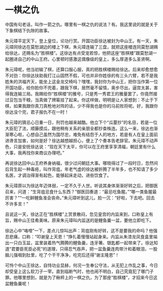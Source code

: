 # 一棋之仇

中国有句老话，叫作一箭之仇。哪里有一棋之仇的说法？有。我这里说的就是关于下象棋结下仇隙的故事。 

朱元璋平定天下，登上皇位，论功行赏。开国功臣徐达被封为中山王。有一天，朱元璋同徐达在莫愁湖边的楼上下棋，朱元璋连输了三盘，就把这座楼连同莫愁湖赐给徐达，还赐名为“胜棋楼”。这徐达有点受宠若惊，他把这座“胜棋楼”跟莫愁湖一起圈进自己的中山王府。心里顿时感激这偶像级的皇上，多么厚道多么圣贤啊。 

朱元璋呢，他当初输了棋，还算口服心服，真的把胜棋楼赐给徐达。后来却愈想愈不对劲：你徐达扶助我打江山固然不假，可也并非你姓徐的有三头六臂，若不是我姓朱的洪福齐天，能坐上这金龙交椅吗？嘿嘿，我封你为中山王，把你当作第一位开国功臣，给你脸你不兜着，跟我下棋，居然毫不留情，奥步尽出，逼宫太甚，害得我连输三局。我赐给你“胜棋楼”的雅号，只是秀一秀君王的雅量罢了，你竟然接过豆包当干粮，当真做了牌匾挂了起来。你这样做，明明是让人家想到：不止于下棋，如果我跟你真刀真枪地对阵的话，少不得我也是你的马前败将呢。好，我跟你徐达没个完，君子报仇不在一时！ 

朱元璋的猜忌心日重一日，刑罚也越来越酷。他立下个“瓜蔓抄”的名目，若是一位大臣犯了法，顺藤摸瓜，跟他稍有关系的亲朋全都抄查株连。这么一来，徐达也渐渐寒心啦，心想自己虽然为国尽忠，难免有结怨于人的地方，若是有人在皇上面前进谗言加害，如何是好？徐达越想越担心，便上了个奏本告老辞官。朱元璋不动声色，只是安抚徐达说：“现在天下太平，你可以在王府里享享清福，朝廷里有什么大事，我再找你来商议办理吧。” 

再说徐达回中山王府养身纳福，很少过问朝廷大事。哪晓得过了一段时日，忽然间后背生起一种毒疮，叫作背疽。年老气虚的徐达被折腾了半年多，也不知请了多少名医，才调治得渐有起色，能够起床走动，进些饮食了。 

朱元璋原以为徐达年迈体弱，一定不久于人世。听说其身体渐渐好转之后，把御医召来，问道：“生背疽忌食什么东西？”御医回奏道：“最忌吃鱼腥。”“哪一类鱼腥最厉害？”“一吃鲜鲤鱼准会丧命。”朱元璋听到这儿，脸一沉：“好啦，下去吧。回去不许多言！” 

且说这一天，徐达正在“胜棋楼”上赏景散闷，忽见皇宫的内监来到，口称皇上有旨，赐中山王佳肴美味。原来朱元璋叫内监送的是鲤鱼羹一盆，要他立即吃下。 

徐达心中“咯噔”一下，差点儿惊叫出声：背疽刚有好转，这不是要我的命吗？他强忍悲痛，口称：“叩谢皇上天恩！”挣扎着慢慢站起身来。内监从朱漆龙凤食盒里端出一只白玉盆，盆里装着热气腾腾的鲤鱼羹，连牙箸、银匙都一起带来了。徐达知道“君要臣死臣必死”的道理，只得忍气吞声，把一盆鱼羹连肉带汁和着眼泪，一股脑儿强咽到肚里，吃了个干干净净，吃完后还得“谢主隆恩”！ 

可怜个中山王徐达，自恃功业显赫，何况一生奉公守法，从无犯上作乱之事，今日却受皇上这么软刀子一宰。直到临断气时，他也闹不明白，自己究竟犯了哪门子罪。他哪里想到，就是为了楸枰上的一棋之仇，为了那座“胜棋楼”，才招来今日这盆鲤鱼羹呢！